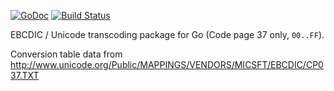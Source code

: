 [![GoDoc](https://godoc.org/github.com/Intermernet/ebcdic?status.png)](https://godoc.org/github.com/Intermernet/ebcdic) [![Build Status](https://drone.io/github.com/Intermernet/ebcdic/status.png)](https://drone.io/github.com/Intermernet/ebcdic/latest)

EBCDIC / Unicode transcoding package for Go (Code page 37 only, `00..FF`).

Conversion table data from http://www.unicode.org/Public/MAPPINGS/VENDORS/MICSFT/EBCDIC/CP037.TXT